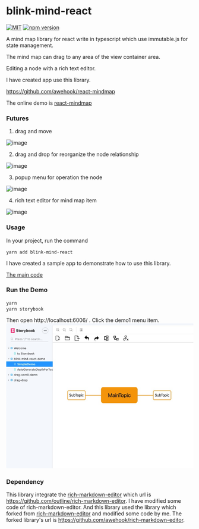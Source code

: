 # blink-mind-react
<a href="https://github.com/awehook/blink-mind-react"><img src="https://img.shields.io/github/license/awehook/blink-mind-react.svg" alt="MIT"/></a>
[![npm version](https://img.shields.io/npm/v/blink-mind-react.svg?style=flat)](https://www.npmjs.com/package/blink-mind-react)

A mind map library for react  write in  typescript which use immutable.js for state management.

The mind map can drag to any area of the view container area. 

Editing a node with a rich text editor.

I have created app use this library.

https://github.com/awehook/react-mindmap

The online demo is [react-mindmap](https://awehook.github.io/react-mindmap/)

### Futures
1. drag and move

![image](https://user-gold-cdn.xitu.io/2019/10/15/16dcfbdc616f94bd?w=1694&h=601&f=gif&s=567577)

2. drag and drop for reorganize the node relationship

![image](https://user-gold-cdn.xitu.io/2019/10/15/16dcfbc1663e9d2d?w=1694&h=601&f=gif&s=291767)

3. popup menu for operation the node

![image](https://user-gold-cdn.xitu.io/2019/10/15/16dcfd8a92afb19e?w=1139&h=550&f=png&s=44095)

4. rich text editor for mind map item

![image](https://user-gold-cdn.xitu.io/2019/10/15/16dcfbba367e7954?w=1593&h=838&f=png&s=91685)

### Usage
In your project, run the command
```
yarn add blink-mind-react
```

I have created a sample app to demonstrate how to use this library.

[The main code](https://github.com/awehook/react-mindmap/blob/master/src/component/MindMap.js) 

### Run the Demo
```
yarn
yarn storybook
```
Then open http://localhost:6006/ .
Click the demo1 menu item.
![image](./screenshots/open-demo.jpg)



### Dependency

This library integrate the [rich-markdown-editor](https://github.com/outline/rich-markdown-editor) which url is https://github.com/outline/rich-markdown-editor.
I have modified some code of rich-markdown-editor.
And this library used the library which forked from [rich-markdown-editor](https://github.com/outline/rich-markdown-editor) and modified some code by me.
The forked library's url is https://github.com/awehook/rich-markdown-editor.
